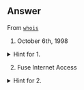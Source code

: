 ## Answer
From [`whois`](./whois.md)

1. October 6th, 1998

<details>
  <summary>Hint for 1.</summary>
  The output from 
```console
$ whois cincinnati.com
```

contains the following, telling line of output:

```
   Creation Date: 1998-10-06T04:00:00Z
```
</details>

2. Fuse Internet Access

<details>
  <summary>Hint for 2.</summary>
  Fuse Internet Access is an internet service provider affiliated with Cincinnati Bell (what is now called Alta Fiber). To determine who owns the range of IP addresses which encompass `192.24.129.1`, the output from 

  ```console
  $ whois 192.24.129.1
  ```

  contains this determinative output:

  ```
  OrgName:        Fuse Internet Access
  ```
